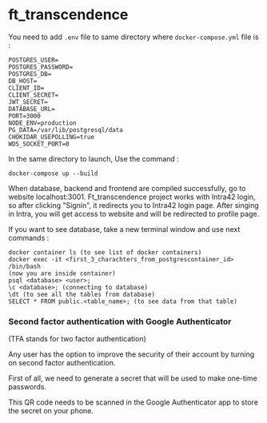 # ft_transcendence

You need to add ```.env``` file to same directory where ```docker-compose.yml``` file is :

```
POSTGRES_USER=
POSTGRES_PASSWORD=
POSTGRES_DB=
DB_HOST=
CLIENT_ID=
CLIENT_SECRET=
JWT_SECRET=
DATABASE_URL=
PORT=3000
NODE_ENV=production
PG_DATA=/var/lib/postgresql/data
CHOKIDAR_USEPOLLING=true
WDS_SOCKET_PORT=0
```
In the same directory to launch, Use the command :

```
docker-compose up --build
```

When database, backend and frontend are compiled successfully, go to website localhost:3001. Ft_transcendence project works with Intra42 login, so after clicking "Signin", it redirects you to Intra42 login page. After singing in Intra, you will get access to website and will be redirected to profile page.

If you want to see database, take a new terminal window and use next commands :
```
docker container ls (to see list of docker containers)
docker exec -it <first_3_charachters_from_postgrescontainer_id> /bin/bash
(now you are inside container)
psql <database> <user>;
\c <database>; (connecting to database)
\dt (to see all the tables from database)
SELECT * FROM public.<table_name>; (to see data from that table)
```

### Second factor authentication with Google Authenticator

(TFA stands for two factor authentication)

Any user has the option to improve the security of their account by turning on second factor authentication.

First of all, we need to generate a secret that will be used to make one-time passwords.

This QR code needs to be scanned in the Google Authenticator app to store the secret on your phone.
